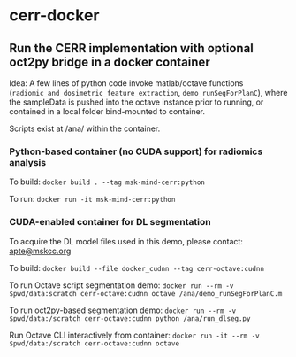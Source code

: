# cerr-docker

## Run the CERR implementation with optional oct2py bridge in a docker container

Idea: A few lines of python code invoke matlab/octave functions (`radiomic_and_dosimetric_feature_extraction`, `demo_runSegForPlanC`), where the sampleData is pushed
into the octave instance prior to running, or contained in a local folder bind-mounted to container.

Scripts exist at /ana/ within the container.

### Python-based container (no CUDA support) for radiomics analysis
To build: `docker build . --tag msk-mind-cerr:python`

To run: `docker run -it msk-mind-cerr:python`

### CUDA-enabled container for DL segmentation
To acquire the DL model files used in this demo, please contact: [apte@mskcc.org](mailto:apte@mskcc.org)

To build: `docker build --file docker_cudnn --tag cerr-octave:cudnn`

To run Octave script segmentation demo: `docker run --rm -v $pwd/data:scratch cerr-octave:cudnn octave /ana/demo_runSegForPlanC.m`

To run oct2py-based segmentation demo: `docker run --rm -v $pwd/data:/scratch cerr-octave:cudnn python /ana/run_dlseg.py`

Run Octave CLI interactively from container: `docker run -it --rm -v $pwd/data:/scratch cerr-octave:cudnn octave`
